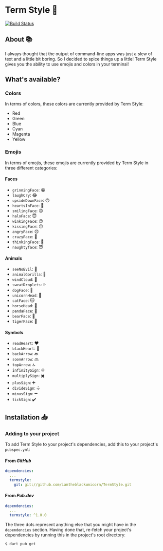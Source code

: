 # Term Style :dancer:

[![Build Status](https://travis-ci.com/iamtheblackunicorn/TermStyle.svg?branch=main)](https://travis-ci.com/iamtheblackunicorn/TermStyle)

## About :books:

I always thought that the output of command-line apps was just a slew of text and a little bit boring. So I decided to spice things up a little! Term Style gives you the ability to use emojis and colors in your terminal!

## What's available?

### Colors
In terms of colors, these colors are currently provided by Term Style:

- Red
- Green
- Blue
- Cyan
- Magenta
- Yellow

### Emojis
In terms of emojis, these emojis are currently provided by Term Style in three different categories:

#### Faces
- `grinningFace`: :grinning:
- `laughCry`: :joy:
- `upsideDownFace`: :upside_down_face:
- `heartsInFace`: :smiling_face_with_three_hearts:
- `smilingFace`: :blush:
- `haloFace`: :innocent:
- `winkingFace`: :wink:
- `kissingFace`: :kissing_closed_eyes:
- `angryFace`: :angry:
- `crazyFace`: :zany_face:
- `thinkingFace`: :thinking:
- `naughtyface`: :smiling_imp:

#### Animals
- `seeNoEvil`: :see_no_evil:
- `animalGorilla`: :gorilla:
- `windCloud`: :dash:
- `sweatDroplets`: :sweat_drops:
- `dogFace`: :dog:
- `unicornHead`: :unicorn:
- `catFace`: :cat:
- `horseHead`: :horse:
- `pandaFace`: :panda_face:
- `bearFace`: :bear:
- `tigerFace`: :tiger:

#### Symbols
- `readHeart`: :heart:
- `blackHeart`: :black_heart:
- `backArrow`: :back:
- `soonArrow`: :soon:
- `topArrow`: :top:
- `infinitySign`: :infinity:
- `multiplySign`: :heavy_multiplication_x:
- `plusSign`: :heavy_plus_sign:
- `divideSign`: :heavy_division_sign:
- `minusSign`: :heavy_minus_sign:
- `tickSign`: :heavy_check_mark:

## Installation :inbox_tray:

### Adding to your project

To add Term Style to your project's dependencies, add this to your project's `pubspec.yml`:

#### From *GitHub*

```YAML
dependencies:
  ...
  termstyle:
    git: git://github.com/iamtheblackunicorn/TermStyle.git
```

#### From *Pub.dev*

```YAML
dependencies:
  ...
  termstyle: ^1.0.0
```

The three dots represent anything else that you might have in the `dependencies` section.
Having done that, re-fetch your project's dependencies by running this in the project's root directory:


```bash
$ dart pub get
```
